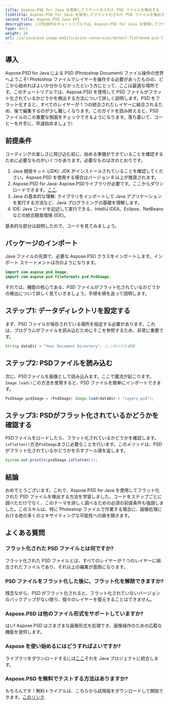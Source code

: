 ```yaml
---
title: Aspose.PSD for Java を使用してフラット化された PSD ファイルを検出する
linktitle: Aspose.PSD for Java を使用してフラット化された PSD ファイルを検出する
second_title: Aspose.PSD Java API
description: この包括的なチュートリアルでは、Aspose.PSD for Java を使用してフラット化された PSD ファイルを検出する方法を段階的に学習します。
type: docs
weight: 10
url: /ja/java/psd-image-modification-conversion/detect-flattened-psd-files/
---
```

## 導入

Aspose.PSD for Java による PSD (Photoshop Document) ファイル操作の世界へようこそ! Photoshop ファイルでレイヤーを操作する必要があったものの、どこから始めればよいか分からなかったという方にとって、ここは最適な場所です。このチュートリアルでは、Aspose.PSD を使用して PSD ファイルがフラット化されているかどうかを検出する方法について詳しく説明します。PSD をフラット化すると、すべてのレイヤーが 1 つの統合されたレイヤーに結合されるため、後で編集するのが少し難しくなります。このガイドを読み終えると、PSD ファイルのこの重要な側面をチェックできるようになります。落ち着いて、コーヒーを片手に、早速始めましょう!

## 前提条件

コーディングの楽しさに飛び込む前に、始める準備ができていることを確認するために必要なものがいくつかあります。必要なものは次のとおりです。

1. Java 開発キット (JDK): JDK がインストールされていることを確認してください。Aspose.PSD を使用する場合はバージョン 8 以上が推奨されます。
2.  Aspose.PSD for Java: Aspose.PSDライブラリが必要です。ここからダウンロードできます。[ここ](https://releases.aspose.com/psd/java/).
3. Java の基本的な理解: ライブラリをインポートして Java アプリケーションを実行する方法など、Java プログラミングの基礎を理解します。
4. IDE: Java コードを記述して実行できる、IntelliJ IDEA、Eclipse、NetBeans などの統合開発環境 (IDE)。

基本的な部分は説明したので、コードを見てみましょう。

## パッケージのインポート

Java ファイルの先頭で、必要な Aspose.PSD クラスをインポートします。インポート ステートメントは次のようになります。

```java
import com.aspose.psd.Image;
import com.aspose.psd.fileformats.psd.PsdImage;
```

それでは、機能の核心である、PSD ファイルがフラット化されているかどうかの検出について詳しく見ていきましょう。手順を順を追って説明します。

## ステップ1: データディレクトリを設定する

まず、PSD ファイルが保存されている場所を指定する必要があります。これは、プログラムがファイルを読み込むためにそこを参照するため、非常に重要です。

```java
String dataDir = "Your Document Directory"; //このパスを更新
```

## ステップ2: PSDファイルを読み込む

次に、PSDファイルを画像として読み込みます。ここで魔法が起こります。`Image.load()`この方法を使用すると、PSD ファイルを簡単にインポートできます。

```java
PsdImage psdImage = (PsdImage) Image.load(dataDir + "layers.psd");
```

## ステップ3: PSDがフラット化されているかどうかを確認する

PSDファイルをロードしたら、フラット化されているかどうかを確認します。`isFlatten()`方法`PsdImage`まさに必要なことを行います。このメソッドは、PSD がフラット化されているかどうかを示すブール値を返します。

```java
System.out.println(psdImage.isFlatten());
```

## 結論

おめでとうございます。これで、Aspose.PSD for Java を使用してフラット化された PSD ファイルを検出する方法を学習しました。コードをステップごとに調べただけでなく、このテーマを詳しく調べるための必須の前提条件も強調しました。このスキルは、特に Photoshop ファイルで作業する場合に、画像処理における他の多くのエキサイティングな可能性への扉を開きます。

## よくある質問

### フラット化された PSD ファイルとは何ですか?
フラット化された PSD ファイルとは、すべてのレイヤーが 1 つのレイヤーに結合されたファイルであり、それ以上の編集が面倒になります。

### PSD ファイルをフラット化した後に、フラット化を解除できますか?
残念ながら、PSD がフラット化されると、フラット化されていないバージョンのバックアップがない限り、個々のレイヤーを復元することはできません。

### Aspose.PSD は他のファイル形式をサポートしていますか?
はい! Aspose.PSD はさまざまな画像形式を処理でき、画像操作のための広範な機能を提供します。

### Aspose を使い始めるにはどうすればよいですか?
ライブラリをダウンロードするには[ここ](https://releases.aspose.com/psd/java/)それを Java プロジェクトに統合します。

### Aspose.PSD を無料でテストする方法はありますか?
もちろんです！無料トライアルは、こちらから試用版をダウンロードして開始できます。[このリンク](https://releases.aspose.com/).